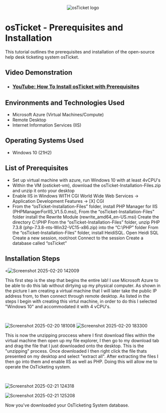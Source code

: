 <p align="center">
<img src="https://i.imgur.com/Clzj7Xs.png" alt="osTicket logo"/>
</p>

<h1>osTicket - Prerequisites and Installation</h1>
This tutorial outlines the prerequisites and installation of the open-source help desk ticketing system osTicket.<br />


<h2>Video Demonstration</h2>

- ### [YouTube: How To Install osTicket with Prerequisites](https://www.youtube.com)

<h2>Environments and Technologies Used</h2>

- Microsoft Azure (Virtual Machines/Compute)
- Remote Desktop
- Internet Information Services (IIS)

<h2>Operating Systems Used </h2>

- Windows 10</b> (21H2)

<h2>List of Prerequisites</h2>

- Set up virtual machine with azure, run Windows 10 with at least 4vCPU's
- Within the VM (osticket-vm), download the osTicket-Installation-Files.zip and unzip it onto your desktop
- Enable IIS in Windows WITH CGI
World Wide Web Services -> Application Development Features -> [X] CGI
- From the “osTicket-Installation-Files” folder, install PHP Manager for IIS (PHPManagerForIIS_V1.5.0.msi),
From the “osTicket-Installation-Files” folder install the Rewrite Module (rewrite_amd64_en-US.msi)
Create the directory C:\PHP
From the “osTicket-Installation-Files” folder, unzip PHP 7.3.8 (php-7.3.8-nts-Win32-VC15-x86.zip) into the “C:\PHP” folder
From the “osTicket-Installation-Files” folder, install HeidiSQL.
Open Heidi SQL
Create a new session, root/root
Connect to the session
Create a database called “osTicket”


<h2>Installation Steps</h2>

<![Screenshot 2025-02-20 142009](https://github.com/user-attachments/assets/1e0be575-cfc7-4331-a880-67dd5b951fa0)

This first step is the step that begins the entire lab! I use Microsoft Azure to be able to do this lab without dirtying up my physical computer. As shown in the picture I am creating a virtual machine that I will later take the public IP address from, to then connect through remote desktop. As listed in the steps I begin with creating this virtul machine, in order to do this I selected "Windows 10" and accommodated it with 4 vCPU's.
</p>
<br />

<p>


![Screenshot 2025-02-20 181008](https://github.com/user-attachments/assets/1f2031c9-7006-4ef0-8970-cc88d6b2d542)
![Screenshot 2025-02-20 183300](https://github.com/user-attachments/assets/30f208dd-beb4-4733-91c0-e93a789e61fa)

This is now the unzipping proccess where I first download files within the virtual machine then open up my file explorer, I then go to my download tab and drag the file that I just downloaded onto the desktop. This is the "unzipping" process. Once downloaded I then right click the file thats presented on my desktop and select "extract all". After extracting the files I then go into them and enable IIS as well as PHP. Doing this will allow me to operate the OsTicketing system.
</p>
<br />

<p>

![Screenshot 2025-02-21 124318](https://github.com/user-attachments/assets/2fa48d3c-ee5b-4838-a9f1-fa995277c634)

![Screenshot 2025-02-21 125208](https://github.com/user-attachments/assets/a2675cca-1562-4f7f-aeb0-9a6495ec93da)

Now you've downloaded your OsTicketing System database.
</p>
<br />
